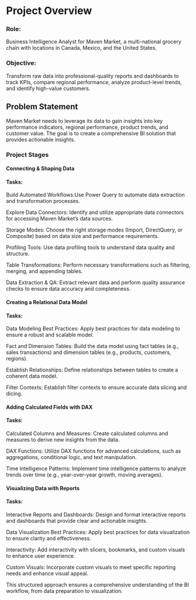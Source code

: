 # Project Overview
### Role: 
Business Intelligence Analyst for Maven Market, a multi-national grocery chain with locations in Canada, Mexico, and the United States.

### Objective: 
Transform raw data into professional-quality reports and dashboards to track KPIs, compare regional performance, analyze product-level trends, and identify high-value customers.

## Problem Statement
Maven Market needs to leverage its data to gain insights into key performance indicators, regional performance, product trends, and customer value. The goal is to create a comprehensive BI solution that provides actionable insights.

### Project Stages
#### Connecting & Shaping Data
#### Tasks:
Build Automated Workflows:Use Power Query to automate data extraction and transformation processes.

Explore Data Connectors: Identify and utilize appropriate data connectors for accessing Maven Market’s data sources.

Storage Modes: Choose the right storage modes (Import, DirectQuery, or Composite) based on data size and performance requirements.

Profiling Tools: Use data profiling tools to understand data quality and structure.

Table Transformations: Perform necessary transformations such as filtering, merging, and appending tables.

Data Extraction & QA: Extract relevant data and perform quality assurance checks to ensure data accuracy and completeness.

#### Creating a Relational Data Model
#### Tasks:
Data Modeling Best Practices: Apply best practices for data modeling to ensure a robust and scalable model.

Fact and Dimension Tables: Build the data model using fact tables (e.g., sales transactions) and dimension tables (e.g., products, customers, regions).

Establish Relationships: Define relationships between tables to create a coherent data model.

Filter Contexts: Establish filter contexts to ensure accurate data slicing and dicing.

#### Adding Calculated Fields with DAX
#### Tasks:
Calculated Columns and Measures: Create calculated columns and measures to derive new insights from the data.

DAX Functions: Utilize DAX functions for advanced calculations, such as aggregations, conditional logic, and text manipulation.

Time Intelligence Patterns: Implement time intelligence patterns to analyze trends over time (e.g., year-over-year growth, moving averages).

#### Visualizing Data with Reports
#### Tasks:
Interactive Reports and Dashboards: Design and format interactive reports and dashboards that provide clear and actionable insights.

Data Visualization Best Practices: Apply best practices for data visualization to ensure clarity and effectiveness.

Interactivity: Add interactivity with slicers, bookmarks, and custom visuals to enhance user experience.

Custom Visuals: Incorporate custom visuals to meet specific reporting needs and enhance visual appeal.

This structured approach ensures a comprehensive understanding of the BI workflow, from data preparation to visualization.
